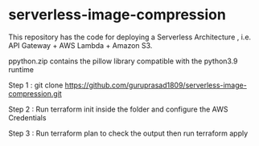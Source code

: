 # serverless-image-compression
This repository has the code for deploying a Serverless Architecture , i.e. API Gateway + AWS Lambda + Amazon S3. 

ppython.zip contains the pillow library compatible with the python3.9 runtime


Step 1 : git clone https://github.com/guruprasad1809/serverless-image-compression.git

Step 2 : Run terraform init inside the folder and configure the AWS Credentials 

Step 3 : Run terraform plan to check the output then run terraform apply
